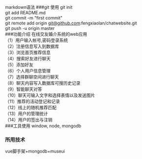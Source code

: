 markdown语法
###git 使用
git init  
git add README.md  
git commit -m "first commit"  
git remote add origin git@github.com:fengxiaolan/chatwebsite.git  
git push -u origin master  
###功能介绍
在线交友婚介系统的web应用  
（1）用户输入帐号,密码登录系统   
（2）注册信息写入到数据库  
（3）浏览首页推荐信息  
（4）搜索好友进行聊天  
（5）添加好友  
（6）个人用户信息管理  
（7）选择群聊空间进行聊天  
（8）聊天内容写入数据库可搜历史记录  
（9）智能聊天对答  
（10）聊天可输入文字和选择表情以及发送图片  
（11）推荐的活动登记和记录  
（12）线上的随机推荐匹配  
（13）用户的管理统计  
（14）用户的签出与注销  
###工具使用
window, node, mongodb 
### 所用技术
vue脚手架+mongodb+museui




